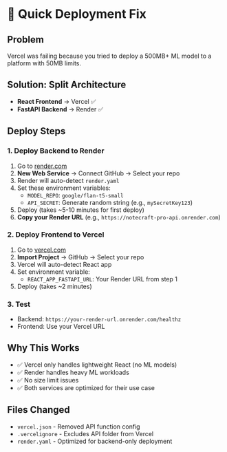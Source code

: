 # 🚀 Quick Deployment Fix

## Problem
Vercel was failing because you tried to deploy a 500MB+ ML model to a platform with 50MB limits.

## Solution: Split Architecture
- **React Frontend** → Vercel ✅
- **FastAPI Backend** → Render ✅

## Deploy Steps

### 1. Deploy Backend to Render
1. Go to [render.com](https://render.com)
2. **New Web Service** → Connect GitHub → Select your repo
3. Render will auto-detect `render.yaml`
4. Set these environment variables:
   - `MODEL_REPO`: `google/flan-t5-small`
   - `API_SECRET`: Generate random string (e.g., `mySecretKey123`)
5. Deploy (takes ~5-10 minutes for first deploy)
6. **Copy your Render URL** (e.g., `https://notecraft-pro-api.onrender.com`)

### 2. Deploy Frontend to Vercel
1. Go to [vercel.com](https://vercel.com)
2. **Import Project** → GitHub → Select your repo
3. Vercel will auto-detect React app
4. Set environment variable:
   - `REACT_APP_FASTAPI_URL`: Your Render URL from step 1
5. Deploy (takes ~2 minutes)

### 3. Test
- Backend: `https://your-render-url.onrender.com/healthz`
- Frontend: Use your Vercel URL

## Why This Works
- ✅ Vercel only handles lightweight React (no ML models)
- ✅ Render handles heavy ML workloads
- ✅ No size limit issues
- ✅ Both services are optimized for their use case

## Files Changed
- `vercel.json` - Removed API function config
- `.vercelignore` - Excludes API folder from Vercel
- `render.yaml` - Optimized for backend-only deployment